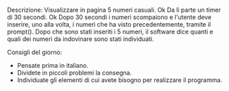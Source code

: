 Descrizione:
Visualizzare in pagina 5 numeri casuali. Ok
Da lì parte un timer di 30 secondi. Ok
Dopo 30 secondi i numeri scompaiono
 e l'utente deve inserire, uno alla volta, i numeri che ha visto precedentemente, tramite il prompt().
Dopo che sono stati inseriti i 5 numeri, il software dice quanti e quali dei numeri da indovinare sono stati individuati.


Consigli del giorno:
* Pensate prima in italiano.
* Dividete in piccoli problemi la consegna.
* Individuate gli elementi di cui avete bisogno per realizzare il programma.
